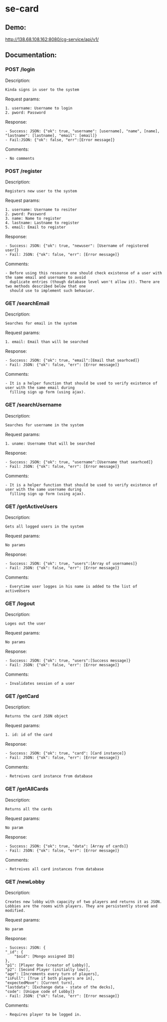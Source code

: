 # se-card

## Demo: ##

  http://138.68.108.162:8080/cg-service/api/v1/

## Documentation: ##

### POST /login ###
  Description:
    
    Kinda signs in user to the system

  Request params:
  
    1. username: Username to login 
    2. pword: Password 

  Response:

    - Success: JSON: {"ok": true, "username": [username], "name", [name], "lastname": [lastname], "email": [email]}
    - Fail:JSON: {"ok": false, "err":[Error message]}

  Comments: 

    - No comments
     
### POST /register ###
  Description:
  
    Registers new user to the system

  Request params:
    
    1. username: Username to resiter
    2. pword: Password 
    3. name: Name to register
    4. lastname: Lastname to register
    5. email: Email to register
  
  Response:
  
    - Success: JSON: {"ok": true, "newuser": [Username of registered user]}
    - Fail: JSON: {"ok": false, "err": [Error message]}
   
  Comments:
  
    - Before using this resource one should check existense of a user with the same email and username to avoid 
      duplicate entries (though database level won't allow it). There are two methods described below that one
      should use to implement such behavior.

### GET /searchEmail ###

  Description: 
  
    Searches for email in the system
    
  Request params:
    
    1. email: Email than will be searched
    
  Response:
  
    - Success: JSON: {"ok": true, "email":[Email that searhced]}
    - Fail: JSON: {"ok": false, "err": [Error message]}
    
  Comments:
  
    - It is a helper function that should be used to verify existence of user with the same email during 
      filling sign up form (using ajax).
      
 
### GET /searchUsername ###

  Description: 
  
    Searches for username in the system
    
  Request params:
    
    1. uname: Username that will be searched
    
  Response:
  
    - Success: JSON: {"ok": true, "username":[Username that searhced]}
    - Fail: JSON: {"ok": false, "err": [Error message]}
    
  Comments:
  
    - It is a helper function that should be used to verify existence of user with the same username during 
      filling sign up form (using ajax).
      
      
### GET /getActiveUsers ###

  Description: 
  
    Gets all logged users in the system
    
  Request params:
    
    No params
    
  Response:
  
    - Success: JSON: {"ok": true, "users":[Array of usernames]}
    - Fail: JSON: {"ok": false, "err": [Error message]}
    
  Comments:
  
    - Everytime user logges in his name is added to the list of activeUsers
    
    
    
### GET /logout ###

  Description: 
  
    Loges out the user
    
  Request params:
    
    No params
    
  Response:
  
    - Success: JSON: {"ok": true, "users":[Success message]}
    - Fail: JSON: {"ok": false, "err": [Error message]}
    
  Comments:
  
    - Invalidates session of a user
    
    
    
### GET /getCard ###

  Description: 
  
    Returns the card JSON object
    
  Request params:
    
    1. id: id of the card
    
  Response:
  
    - Success: JSON: {"ok": true, "card": [Card instance]}
    - Fail: JSON: {"ok": false, "err": [Error message]}
    
  Comments:
  
    - Retreives card instance from database
    
    
### GET /getAllCards ###

  Description: 
  
    Returns all the cards
    
  Request params:
    
    No param
    
  Response:
  
    - Success: JSON: {"ok": true, "data": [Array of cards]}
    - Fail: JSON: {"ok": false, "err": [Error message]}
    
  Comments:
  
    - Retreives all card instances from database
    
    
### GET /newLobby ###

  Description: 
  
    Creates new lobby with capacity of two players and returns it as JSON. Lobbies are the rooms with players. They are persistently stored and modified. 
    
  Request params:
    
    No param
    
  Response:
  
    - Success: JSON: {
    "_id": {
        "$oid": [Mongo assigned ID]
    },
    "p1": [Player One (creator of Lobby)],
    "p2": [Second Player (initially low)],
    "age": [Increments every turn of players],
    "isFull": [True if both players are in],
    "expectedMove": [Current turn],
    "lastdata": [Exchange data - state of the decks],
    "code": [Unique code of Lobby]}
    - Fail: JSON: {"ok": false, "err": [Error message]}
    
  Comments:
  
    - Requires player to be logged in.
      

